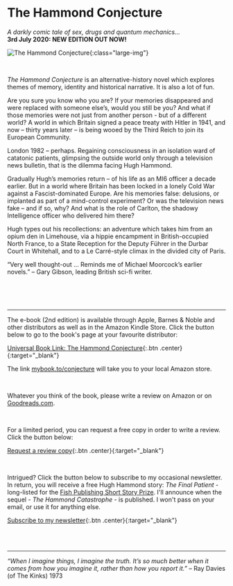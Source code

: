 ﻿---
layout: home
menu: home
---

# The Hammond Conjecture
*A darkly comic tale of sex, drugs and quantum mechanics…*
<br/>
**3rd July 2020: NEW EDITION OUT NOW!**

![The Hammond Conjecture](/assets/img/cover-full-v4.png){:class="large-img"}

<br/>

*The Hammond Conjecture* is an alternative-history novel which explores themes of memory, identity and historical narrative. It is also a lot of fun.

Are you sure you know who you are? If your memories disappeared and were replaced with someone else’s, would you still be you? And what if those memories were not just from another person - but of a different world? A world in which Britain signed a peace treaty with Hitler in 1941, and now – thirty years later – is being wooed by the Third Reich to join its European Community.

London 1982 – perhaps. Regaining consciousness in an isolation ward of catatonic patients, glimpsing the outside world only through a television news bulletin, that is the dilemma facing Hugh Hammond.

Gradually Hugh’s memories return – of his life as an MI6 officer a decade earlier. But in a world where Britain has been locked in a lonely Cold War against a Fascist-dominated Europe. Are his memories false: delusions, or implanted as part of a mind-control experiment? Or was the television news fake – and if so, why? And what is the role of Carlton, the shadowy Intelligence officer who delivered him there?

Hugh types out his recollections: an adventure which takes him from an opium den in Limehouse, via a hippie encampment in British-occupied North France, to a State Reception for the Deputy Führer in the Durbar Court in Whitehall, and to a Le Carré-style climax in the divided city of Paris.

“Very well thought-out … Reminds me of Michael Moorcock’s earlier novels.” – Gary Gibson, leading British sci-fi writer.

​
<br/>
<br/>
<br/>

---

The e-book (2nd edition) is available through Apple, Barnes & Noble and other distributors as well as in the Amazon Kindle Store. Click the button below to go to the book's page at your favourite distributor:

[Universal Book Link: The Hammond Conjecture](https://books2read.com/u/4Dyygr){:.btn .center}{:target="_blank"}

The link [mybook.to/conjecture](https://mybook.to/conjecture) will take you to your local Amazon store. 

<br/>

Whatever you think of the book, please write a review on Amazon or on [Goodreads.com](https://www.goodreads.com/book/show/48593207-the-hammond-conjecture). 

<br/>

For a limited period, you can request a free copy in order to write a review. Click the button below:


[Request a review copy](https://storyoriginapp.com/reviewcopies/954ef05e-6c4c-4c12-a423-03fd9161d0ef){:.btn .center}{:target="_blank"}

<br/>

Intrigued? Click the button below to subscribe to my occasional newsletter. In return, you will receive a free Hugh Hammond story: *The Final Patient* - long-listed for the [Fish Publishing Short Story Prize](https://www.fishpublishing.com/2020/03/16/short-story-prize-2019-20-results-short-long-lists/#long). I'll announce when the sequel - *The Hammond Catastrophe* - is published. I won't pass on your email, or use it for anything else.


[Subscribe to my newsletter](https://mailchi.mp/b0fc2207af03/newsletter-signup){:.btn .center}{:target="_blank"}

<br/>
<br/>

---
_“When I imagine things, I imagine the truth. It’s so much better when it comes from how you imagine it, rather than how you report it.”_ – Ray Davies (of The Kinks) 1973
